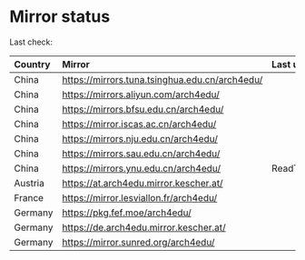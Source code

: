 <script src="./time.js"></script>
# Mirror status
Last check: <script type="text/javascript">localize(1682864094.3333611);</script>

|Country|Mirror|Last update|
|:------|:-----|:----------|
|China|https://mirrors.tuna.tsinghua.edu.cn/arch4edu/|<script type="text/javascript">localize(1682836207);</script>|
|China|https://mirrors.aliyun.com/arch4edu/|<script type="text/javascript">localize(1682706527);</script>|
|China|https://mirrors.bfsu.edu.cn/arch4edu/|<script type="text/javascript">localize(1682836207);</script>|
|China|https://mirror.iscas.ac.cn/arch4edu/|<script type="text/javascript">localize(1682836207);</script>|
|China|https://mirrors.nju.edu.cn/arch4edu/|<script type="text/javascript">localize(1682836207);</script>|
|China|https://mirrors.sau.edu.cn/arch4edu/|<script type="text/javascript">localize(1673850842);</script>|
|China|https://mirrors.ynu.edu.cn/arch4edu/|ReadTimeout|
|Austria|https://at.arch4edu.mirror.kescher.at/|<script type="text/javascript">localize(1682836207);</script>|
|France|https://mirror.lesviallon.fr/arch4edu/|<script type="text/javascript">localize(1682836207);</script>|
|Germany|https://pkg.fef.moe/arch4edu/|<script type="text/javascript">localize(1682836207);</script>|
|Germany|https://de.arch4edu.mirror.kescher.at/|<script type="text/javascript">localize(1682836207);</script>|
|Germany|https://mirror.sunred.org/arch4edu/|<script type="text/javascript">localize(1682836207);</script>|

<script src="./tablefilter/tablefilter.js"></script>
<script src="./table.js"></script>